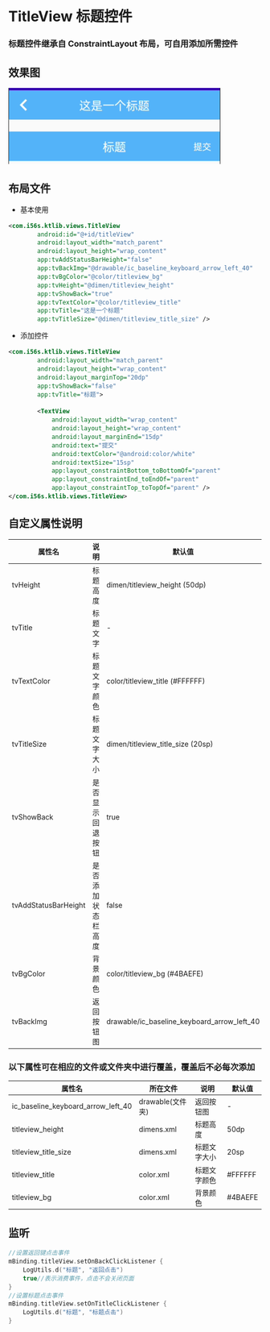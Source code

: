 # TitleView 标题控件

### 标题控件继承自 ConstraintLayout 布局，可自用添加所需控件

## 效果图

![titleView](./imgs/title_view.png)

## 布局文件

- 基本使用

```xml
<com.i56s.ktlib.views.TitleView
        android:id="@+id/titleView"
        android:layout_width="match_parent"
        android:layout_height="wrap_content"
        app:tvAddStatusBarHeight="false"
        app:tvBackImg="@drawable/ic_baseline_keyboard_arrow_left_40"
        app:tvBgColor="@color/titleview_bg"
        app:tvHeight="@dimen/titleview_height"
        app:tvShowBack="true"
        app:tvTextColor="@color/titleview_title"
        app:tvTitle="这是一个标题"
        app:tvTitleSize="@dimen/titleview_title_size" />
```

- 添加控件

```xml
<com.i56s.ktlib.views.TitleView
        android:layout_width="match_parent"
        android:layout_height="wrap_content"
        android:layout_marginTop="20dp"
        app:tvShowBack="false"
        app:tvTitle="标题">

        <TextView
            android:layout_width="wrap_content"
            android:layout_height="wrap_content"
            android:layout_marginEnd="15dp"
            android:text="提交"
            android:textColor="@android:color/white"
            android:textSize="15sp"
            app:layout_constraintBottom_toBottomOf="parent"
            app:layout_constraintEnd_toEndOf="parent"
            app:layout_constraintTop_toTopOf="parent" />
</com.i56s.ktlib.views.TitleView>
```

## 自定义属性说明

属性名 | 说明 | 默认值
--- | --- | ---
tvHeight | 标题高度 | dimen/titleview_height (50dp)
tvTitle | 标题文字 | -
tvTextColor | 标题文字颜色 | color/titleview_title (#FFFFFF)
tvTitleSize | 标题文字大小 | dimen/titleview_title_size (20sp)
tvShowBack | 是否显示回退按钮 | true
tvAddStatusBarHeight | 是否添加状态栏高度 | false
tvBgColor | 背景颜色 | color/titleview_bg (#4BAEFE)
tvBackImg | 返回按钮图 | drawable/ic_baseline_keyboard_arrow_left_40

### 以下属性可在相应的文件或文件夹中进行覆盖，覆盖后不必每次添加

属性名 | 所在文件 | 说明 | 默认值
--- | --- | --- | ---
ic_baseline_keyboard_arrow_left_40 | drawable(文件夹) | 返回按钮图 | -
titleview_height | dimens.xml | 标题高度 | 50dp
titleview_title_size | dimens.xml | 标题文字大小 | 20sp
titleview_title | color.xml | 标题文字颜色 | #FFFFFF
titleview_bg | color.xml | 背景颜色 | #4BAEFE

## 监听

```kotlin
//设置返回键点击事件
mBinding.titleView.setOnBackClickListener {
    LogUtils.d("标题", "返回点击")
    true//表示消费事件，点击不会关闭页面
}
//设置标题点击事件
mBinding.titleView.setOnTitleClickListener {
    LogUtils.d("标题", "标题点击")
}
```